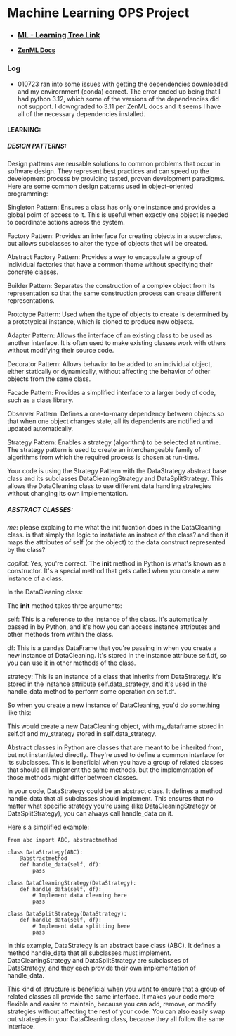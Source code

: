 # Machine Learning OPS Project

* ### [ML - Learning Tree Link](https://whimsical.com/machine-learning-roadmap-by-ayush-singh-newera-J1EwnqAPUtF77ejgbRc8Hk)

- **[ZenML Docs](https://docs.zenml.io/getting-started/installation)**

### Log 

- 010723 ran into some issues with getting the dependencies downloaded and my envirornment (conda) correct. The error ended up being that I had python 3.12, which some of the versions of the dependencies did not support. I downgraded to 3.11 per ZenML docs and it seems I have all of the necessary dependencies installed.

#### LEARNING:

##### DESIGN PATTERNS:

Design patterns are reusable solutions to common problems that occur in software design. They represent best practices and can speed up the development process by providing tested, proven development paradigms. Here are some common design patterns used in object-oriented programming:

Singleton Pattern: Ensures a class has only one instance and provides a global point of access to it. This is useful when exactly one object is needed to coordinate actions across the system.

Factory Pattern: Provides an interface for creating objects in a superclass, but allows subclasses to alter the type of objects that will be created.

Abstract Factory Pattern: Provides a way to encapsulate a group of individual factories that have a common theme without specifying their concrete classes.

Builder Pattern: Separates the construction of a complex object from its representation so that the same construction process can create different representations.

Prototype Pattern: Used when the type of objects to create is determined by a prototypical instance, which is cloned to produce new objects.

Adapter Pattern: Allows the interface of an existing class to be used as another interface. It is often used to make existing classes work with others without modifying their source code.

Decorator Pattern: Allows behavior to be added to an individual object, either statically or dynamically, without affecting the behavior of other objects from the same class.

Facade Pattern: Provides a simplified interface to a larger body of code, such as a class library.

Observer Pattern: Defines a one-to-many dependency between objects so that when one object changes state, all its dependents are notified and updated automatically.

Strategy Pattern: Enables a strategy (algorithm) to be selected at runtime. The strategy pattern is used to create an interchangeable family of algorithms from which the required process is chosen at run-time.

Your code is using the Strategy Pattern with the DataStrategy abstract base class and its subclasses DataCleaningStrategy and DataSplitStrategy. This allows the DataCleaning class to use different data handling strategies without changing its own implementation.

##### ABSTRACT CLASSES:

_me_: please explaing to me what the init fucntion does in the DataCleaning class. is that simply the logic to instatiate an instace of the class? and then it maps the attributes of self (or the object) to the data construct represented by the class?

_copilot_: Yes, you're correct. The __init__ method in Python is what's known as a constructor. It's a special method that gets called when you create a new instance of a class.

In the DataCleaning class:

The __init__ method takes three arguments:

self: This is a reference to the instance of the class. It's automatically passed in by Python, and it's how you can access instance attributes and other methods from within the class.

df: This is a pandas DataFrame that you're passing in when you create a new instance of DataCleaning. It's stored in the instance attribute self.df, so you can use it in other methods of the class.

strategy: This is an instance of a class that inherits from DataStrategy. It's stored in the instance attribute self.data_strategy, and it's used in the handle_data method to perform some operation on self.df.

So when you create a new instance of DataCleaning, you'd do something like this:

This would create a new DataCleaning object, with my_dataframe stored in self.df and my_strategy stored in self.data_strategy.

Abstract classes in Python are classes that are meant to be inherited from, but not instantiated directly. They're used to define a common interface for its subclasses. This is beneficial when you have a group of related classes that should all implement the same methods, but the implementation of those methods might differ between classes.

In your code, DataStrategy could be an abstract class. It defines a method handle_data that all subclasses should implement. This ensures that no matter what specific strategy you're using (like DataCleaningStrategy or DataSplitStrategy), you can always call handle_data on it.

Here's a simplified example:

```
from abc import ABC, abstractmethod

class DataStrategy(ABC):
    @abstractmethod
    def handle_data(self, df):
        pass

class DataCleaningStrategy(DataStrategy):
    def handle_data(self, df):
        # Implement data cleaning here
        pass

class DataSplitStrategy(DataStrategy):
    def handle_data(self, df):
        # Implement data splitting here
        pass
```
In this example, DataStrategy is an abstract base class (ABC). It defines a method handle_data that all subclasses must implement. DataCleaningStrategy and DataSplitStrategy are subclasses of DataStrategy, and they each provide their own implementation of handle_data.

This kind of structure is beneficial when you want to ensure that a group of related classes all provide the same interface. It makes your code more flexible and easier to maintain, because you can add, remove, or modify strategies without affecting the rest of your code. You can also easily swap out strategies in your DataCleaning class, because they all follow the same interface.